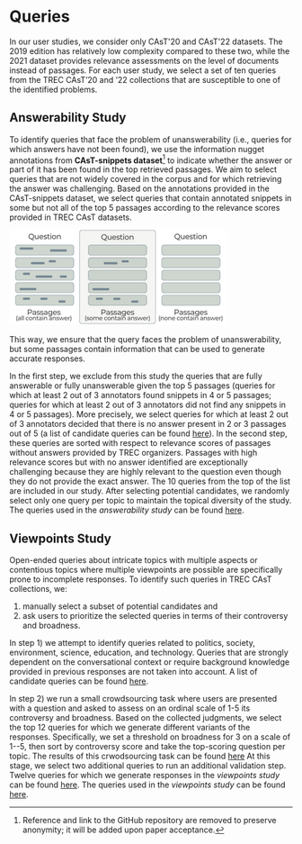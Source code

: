 # Queries

In our user studies, we consider only CAsT'20 and CAsT'22 datasets. The 2019 edition has relatively low complexity compared to these two, while the 2021 dataset provides relevance assessments on the level of documents instead of passages. For each user study, we select a set of ten queries from the TREC CAsT’20 and ’22 collections that are susceptible to one of the identified problems.  

## Answerability Study

To identify queries that face the problem of unanswerability (i.e., queries for which answers have not been found), we use the information nugget annotations from **CAsT-snippets dataset**[^1] to indicate whether the answer or part of it has been found in the top retrieved passages. We aim to select queries that are not widely covered in the corpus and for which retrieving the answer was challenging. Based on the annotations provided in the CAsT-snippets dataset, we select queries that contain annotated snippets in some but not all of the top 5 passages according to the relevance scores provided in TREC CAsT datasets.

![alt text](/data/queries/answerability/unanswerability_question_selection.png)

This way, we ensure that the query faces the problem of unanswerability, but some passages contain information that can be used to generate accurate responses. 

In the first step, we exclude from this study the queries that are fully answerable or fully unanswerable given the top 5 passages (queries for which at least 2 out of 3 annotators found snippets in 4 or 5 passages; queries for which at least 2 out of 3 annotators did not find any snippets in 4 or 5 passages). More precisely, we select queries for which at least 2 out of 3 annotators decided that there is no answer present in 2 or 3 passages out of 5 (a list of candidate queries can be found [here](data/queries/answerability/candidate_questions.csv)). In the second step, these queries are sorted with respect to relevance scores of passages without answers provided by TREC organizers. Passages with high relevance scores but with no answer identified are exceptionally challenging because they are highly relevant to the question even though they do not provide the exact answer. The 10 queries from the top of the list are included in our study. After selecting potential candidates, we randomly select only one query per topic to maintain the topical diversity of the study. The queries used in the *answerability study* can be found [here](data/responses/answerability_data.csv).

## Viewpoints Study

Open-ended queries about intricate topics with multiple aspects or contentious topics where multiple viewpoints are possible are specifically prone to incomplete responses. To identify such queries in TREC CAsT collections, we:
1. manually select a subset of potential candidates and 
2. ask users to prioritize the selected queries in terms of their controversy and broadness. 

In step 1) we attempt to identify queries related to politics, society, environment, science, education, and technology. Queries that are strongly dependent on the conversational context or require background knowledge provided in previous responses are not taken into account. A list of candidate queries can be found [here](data/queries/viewpoints/candidate_questions.csv).

In step 2) we run a small crowdsourcing task where users are presented with a question and asked to assess on an ordinal scale of 1-5 its controversy and broadness. Based on the collected judgments, we select the top 12 queries for which we generate different variants of the responses. Specifically, we set a threshold on broadness for 3 on a scale of 1--5, then sort by controversy score and take the top-scoring question per topic. The results of this crwodsourcing task can be found [here](data/queries/viewpoints/crowdsourcing_results.csv) At this stage, we select two additional queries to run an additional validation step. Twelve queries for which we generate responses in the *viewpoints study* can be found [here](data/queries/viewpoints/potential_input_data.csv). The queries used in the *viewpoints study* can be found [here](data/responses/viewpoints_input_data.csv).

[^1]: Reference and link to the GitHub repository are removed to preserve anonymity; it will be added upon paper acceptance.